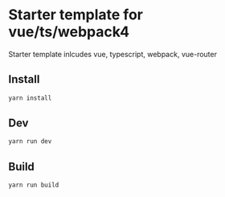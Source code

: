 # Starter template for vue/ts/webpack4

Starter template inlcudes vue, typescript, webpack, vue-router


## Install

```bash
yarn install

```

## Dev
```bash
yarn run dev
```

## Build
```bash
yarn run build
```
